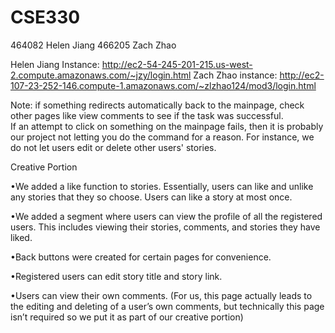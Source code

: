 # CSE330
464082 Helen Jiang
466205 Zach Zhao


Helen Jiang Instance:  http://ec2-54-245-201-215.us-west-2.compute.amazonaws.com/~jzy/login.html
Zach Zhao instance: http://ec2-107-23-252-146.compute-1.amazonaws.com/~zlzhao124/mod3/login.html

Note: if something redirects automatically back to the mainpage, check other pages like view comments to see if the task was successful.  
If an attempt to click on something on the mainpage fails, then it is probably our project not letting you do the command for a reason. For instance, we do not let users edit or delete other users' stories.


Creative Portion


•We added a like function to stories. Essentially, users can like and unlike any stories that they so choose. Users can like a story at most once.  

•We added a segment where users can view the profile of all the registered users. This includes viewing their stories, comments, and stories they have liked.

•Back buttons were created for certain pages for convenience. 

•Registered users can edit story title and story link.

•Users can view their own comments. (For us, this page actually leads to the editing and deleting of a user’s own comments, but technically this page isn’t required so we put it as part of our creative portion)

